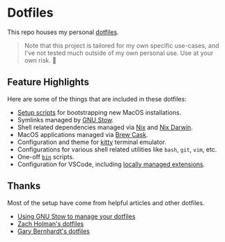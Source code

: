 # Dotfiles

This repo houses my personal [dotfiles](https://dotfiles.github.io/).

> Note that this project is tailored for my own specific use-cases, and I've not
> tested much outside of my own personal use. Use at your own risk. 🚧

## Feature Highlights

Here are some of the things that are included in these dotfiles:

- [Setup scripts](scripts/bootstrap.sh) for bootstrapping new MacOS installations.
- Symlinks managed by [GNU Stow](https://www.gnu.org/software/stow/).
- Shell related dependencies managed via [Nix](https://nixos.org/) and
  [Nix Darwin](https://github.com/LnL7/nix-darwin).
- MacOS applications managed via [Brew Cask](https://github.com/Homebrew/homebrew-cask).
- Configuration and theme for [kitty](https://sw.kovidgoyal.net/kitty/) terminal emulator.
- Configurations for various shell related utilities like `bash`, `git`, `vim`, etc.
- One-off [`bin`](macos/home/bin/.bin) scripts.
- Configuration for VSCode, including [locally managed extensions](macos/home/vscode-extensions).

## Thanks

Most of the setup have come from helpful articles and other dotfiles.

- [Using GNU Stow to manage your dotfiles](http://brandon.invergo.net/news/2012-05-26-using-gnu-stow-to-manage-your-dotfiles.html)
- [Zach Holman's dotfiles](https://github.com/holman/dotfiles)
- [Gary Bernhardt's dotfiles](https://github.com/garybernhardt/dotfiles)
